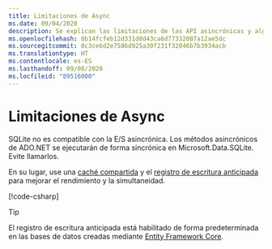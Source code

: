 ```yaml
---
title: Limitaciones de Async
ms.date: 09/04/2020
description: Se explican las limitaciones de las API asincrónicas y algunas alternativas que puede usar en su lugar.
ms.openlocfilehash: 8b14fcfeb12d331d8d43ca6d77332007a12ae5dc
ms.sourcegitcommit: 0c3ce6d2e7586d925a30f231f32046b7b3934acb
ms.translationtype: HT
ms.contentlocale: es-ES
ms.lasthandoff: 09/08/2020
ms.locfileid: "89516000"
---
```

# <a name="async-limitations"></a>Limitaciones de Async

SQLite no es compatible con la E/S asincrónica. Los métodos asincrónicos de ADO.NET se ejecutarán de forma sincrónica en Microsoft.Data.SQLite. Evite llamarlos.

En su lugar, use una [caché compartida](connection-strings.md#cache) y el [registro de escritura anticipada](https://www.sqlite.org/wal.html) para mejorar el rendimiento y la simultaneidad.

[!code-csharp[](../../../../samples/snippets/standard/data/sqlite/AsyncSample/Program.cs?name=snippet_WAL)]

> [!TIP]
> El registro de escritura anticipada está habilitado de forma predeterminada en las bases de datos creadas mediante [Entity Framework Core](/ef/core/).
